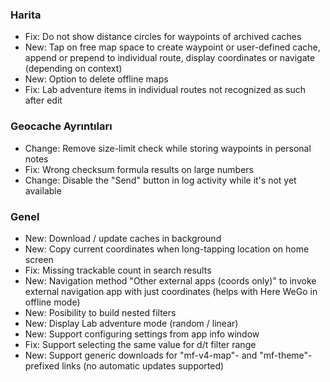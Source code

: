 
### Harita
- Fix: Do not show distance circles for waypoints of archived caches
- New: Tap on free map space to create waypoint or user-defined cache, append or prepend to individual route, display coordinates or navigate (depending on context)
- New: Option to delete offline maps
- Fix: Lab adventure items in individual routes not recognized as such after edit

### Geocache Ayrıntıları
- Change: Remove size-limit check while storing waypoints in personal notes
- Fix: Wrong checksum formula results on large numbers
- Change: Disable the "Send" button in log activity while it's not yet available

### Genel
- New: Download / update caches in background
- New: Copy current coordinates when long-tapping location on home screen
- Fix: Missing trackable count in search results
- New: Navigation method "Other external apps (coords only)" to invoke external navigation app with just coordinates (helps with Here WeGo in offline mode)
- New: Posibility to build nested filters
- New: Display Lab adventure mode (random / linear)
- New: Support configuring settings from app info window
- Fix: Support selecting the same value for d/t filter range
- New: Support generic downloads for "mf-v4-map"- and "mf-theme"-prefixed links (no automatic updates supported)
